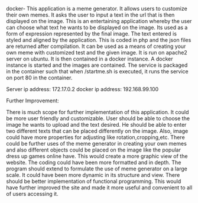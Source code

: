docker-
This application is a meme generator. It allows users to customize their own memes. It asks the user to input a text in the url that is then displayed on the image. This is an entertaining application whereby the user can choose what text he wants to be displayed on the image. Its used as a form of expression represented by the final image. The text entered is styled and aligned by the application. This is coded in php and the json files are returned after compilation. It can be used as a means of creating your own meme with customized test and the given image.
It is run on apache2 server on ubuntu. It is then contained in a docker instance. A docker instance is started and the images are contained. The service is packaged in the container such that when /startme.sh is executed, it runs the service on port 80 in the container.

Server ip address: 172.17.0.2
docker ip address: 192.168.99.100


Further Improvement:

There is much scope for further implementation of this application. It could be more user friendly and customizable. User should be able to choose the image he wants to upload and the text desired. He should be able to enter two different texts that can be placed differently on the image. Also, image could have more properties for adjusting like rotation,cropping,etc.
There could be further uses of the meme generator in creating your own memes and also different objects could be placed on the image like the popular dress up games online have. This would create a more graphic view of the website. The coding could have been more formatted and in depth. The program should extend to formulate the use of meme generator on a large
scale. It could have been more dynamic in its structure and view. There should be better implementation of functional programming. This would have further improved the site and made it more useful and convenient to all of users accessing it.

